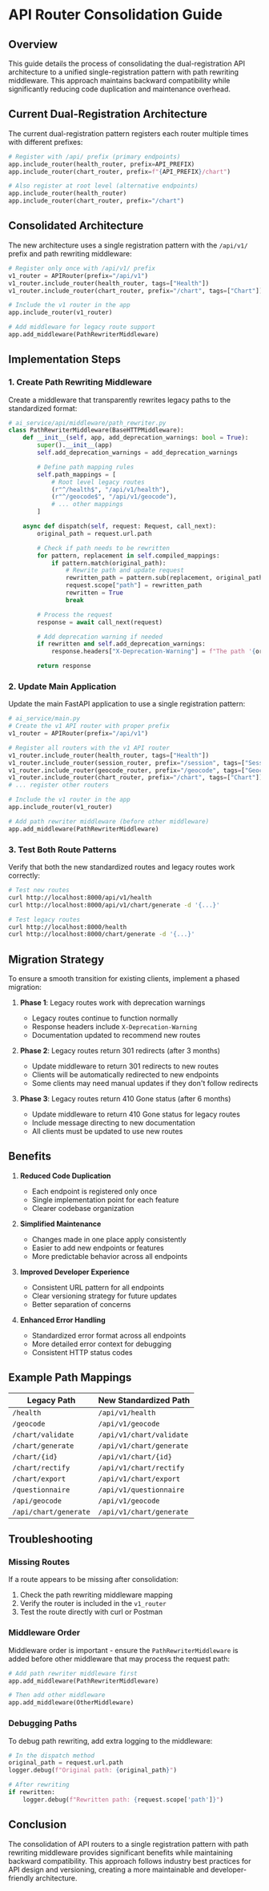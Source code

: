 # API Router Consolidation Guide

## Overview

This guide details the process of consolidating the dual-registration API architecture to a unified single-registration pattern with path rewriting middleware. This approach maintains backward compatibility while significantly reducing code duplication and maintenance overhead.

## Current Dual-Registration Architecture

The current dual-registration pattern registers each router multiple times with different prefixes:

```python
# Register with /api/ prefix (primary endpoints)
app.include_router(health_router, prefix=API_PREFIX)
app.include_router(chart_router, prefix=f"{API_PREFIX}/chart")

# Also register at root level (alternative endpoints)
app.include_router(health_router)
app.include_router(chart_router, prefix="/chart")
```

## Consolidated Architecture

The new architecture uses a single registration pattern with the `/api/v1/` prefix and path rewriting middleware:

```python
# Register only once with /api/v1/ prefix
v1_router = APIRouter(prefix="/api/v1")
v1_router.include_router(health_router, tags=["Health"])
v1_router.include_router(chart_router, prefix="/chart", tags=["Chart"])

# Include the v1 router in the app
app.include_router(v1_router)

# Add middleware for legacy route support
app.add_middleware(PathRewriterMiddleware)
```

## Implementation Steps

### 1. Create Path Rewriting Middleware

Create a middleware that transparently rewrites legacy paths to the standardized format:

```python
# ai_service/api/middleware/path_rewriter.py
class PathRewriterMiddleware(BaseHTTPMiddleware):
    def __init__(self, app, add_deprecation_warnings: bool = True):
        super().__init__(app)
        self.add_deprecation_warnings = add_deprecation_warnings

        # Define path mapping rules
        self.path_mappings = [
            # Root level legacy routes
            (r"^/health$", "/api/v1/health"),
            (r"^/geocode$", "/api/v1/geocode"),
            # ... other mappings
        ]

    async def dispatch(self, request: Request, call_next):
        original_path = request.url.path

        # Check if path needs to be rewritten
        for pattern, replacement in self.compiled_mappings:
            if pattern.match(original_path):
                # Rewrite path and update request
                rewritten_path = pattern.sub(replacement, original_path)
                request.scope["path"] = rewritten_path
                rewritten = True
                break

        # Process the request
        response = await call_next(request)

        # Add deprecation warning if needed
        if rewritten and self.add_deprecation_warnings:
            response.headers["X-Deprecation-Warning"] = f"The path '{original_path}' is deprecated."

        return response
```

### 2. Update Main Application

Update the main FastAPI application to use a single registration pattern:

```python
# ai_service/main.py
# Create the v1 API router with proper prefix
v1_router = APIRouter(prefix="/api/v1")

# Register all routers with the v1 API router
v1_router.include_router(health_router, tags=["Health"])
v1_router.include_router(session_router, prefix="/session", tags=["Session"])
v1_router.include_router(geocode_router, prefix="/geocode", tags=["Geocoding"])
v1_router.include_router(chart_router, prefix="/chart", tags=["Chart"])
# ... register other routers

# Include the v1 router in the app
app.include_router(v1_router)

# Add path rewriter middleware (before other middleware)
app.add_middleware(PathRewriterMiddleware)
```

### 3. Test Both Route Patterns

Verify that both the new standardized routes and legacy routes work correctly:

```bash
# Test new routes
curl http://localhost:8000/api/v1/health
curl http://localhost:8000/api/v1/chart/generate -d '{...}'

# Test legacy routes
curl http://localhost:8000/health
curl http://localhost:8000/chart/generate -d '{...}'
```

## Migration Strategy

To ensure a smooth transition for existing clients, implement a phased migration:

1. **Phase 1**: Legacy routes work with deprecation warnings
   - Legacy routes continue to function normally
   - Response headers include `X-Deprecation-Warning`
   - Documentation updated to recommend new routes

2. **Phase 2**: Legacy routes return 301 redirects (after 3 months)
   - Update middleware to return 301 redirects to new routes
   - Clients will be automatically redirected to new endpoints
   - Some clients may need manual updates if they don't follow redirects

3. **Phase 3**: Legacy routes return 410 Gone status (after 6 months)
   - Update middleware to return 410 Gone status for legacy routes
   - Include message directing to new documentation
   - All clients must be updated to use new routes

## Benefits

1. **Reduced Code Duplication**
   - Each endpoint is registered only once
   - Single implementation point for each feature
   - Clearer codebase organization

2. **Simplified Maintenance**
   - Changes made in one place apply consistently
   - Easier to add new endpoints or features
   - More predictable behavior across all endpoints

3. **Improved Developer Experience**
   - Consistent URL pattern for all endpoints
   - Clear versioning strategy for future updates
   - Better separation of concerns

4. **Enhanced Error Handling**
   - Standardized error format across all endpoints
   - More detailed error context for debugging
   - Consistent HTTP status codes

## Example Path Mappings

| Legacy Path | New Standardized Path |
|-------------|----------------------|
| `/health` | `/api/v1/health` |
| `/geocode` | `/api/v1/geocode` |
| `/chart/validate` | `/api/v1/chart/validate` |
| `/chart/generate` | `/api/v1/chart/generate` |
| `/chart/{id}` | `/api/v1/chart/{id}` |
| `/chart/rectify` | `/api/v1/chart/rectify` |
| `/chart/export` | `/api/v1/chart/export` |
| `/questionnaire` | `/api/v1/questionnaire` |
| `/api/geocode` | `/api/v1/geocode` |
| `/api/chart/generate` | `/api/v1/chart/generate` |

## Troubleshooting

### Missing Routes

If a route appears to be missing after consolidation:

1. Check the path rewriting middleware mapping
2. Verify the router is included in the `v1_router`
3. Test the route directly with curl or Postman

### Middleware Order

Middleware order is important - ensure the `PathRewriterMiddleware` is added before other middleware that may process the request path:

```python
# Add path rewriter middleware first
app.add_middleware(PathRewriterMiddleware)

# Then add other middleware
app.add_middleware(OtherMiddleware)
```

### Debugging Paths

To debug path rewriting, add extra logging to the middleware:

```python
# In the dispatch method
original_path = request.url.path
logger.debug(f"Original path: {original_path}")

# After rewriting
if rewritten:
    logger.debug(f"Rewritten path: {request.scope['path']}")
```

## Conclusion

The consolidation of API routers to a single registration pattern with path rewriting middleware provides significant benefits while maintaining backward compatibility. This approach follows industry best practices for API design and versioning, creating a more maintainable and developer-friendly architecture.
